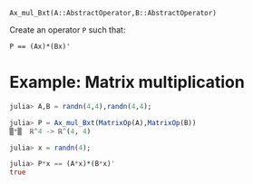 `Ax_mul_Bxt(A::AbstractOperator,B::AbstractOperator)`

Create an operator `P` such that:

`P == (Ax)*(Bx)'`

# Example: Matrix multiplication

```julia
julia> A,B = randn(4,4),randn(4,4);

julia> P = Ax_mul_Bxt(MatrixOp(A),MatrixOp(B))
▒*▒  ℝ^4 -> ℝ^(4, 4)

julia> x = randn(4);

julia> P*x == (A*x)*(B*x)'
true

```
